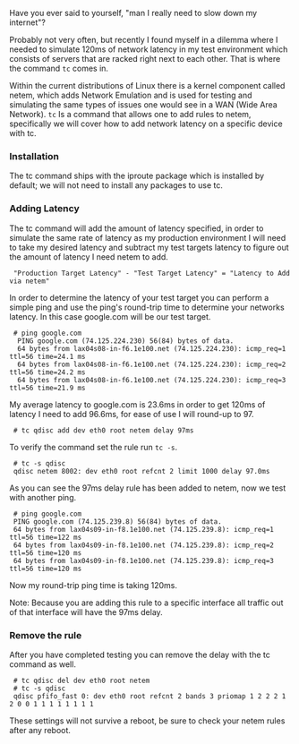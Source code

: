 
Have you ever said to yourself, "man I really need to slow down my internet"?

Probably not very often, but recently I found myself in a dilemma where I needed to simulate 120ms of network latency in my test environment which consists of servers that are racked right next to each other. That is where the command `tc` comes in.

Within the current distributions of Linux there is a kernel component called netem, which adds Network Emulation and is used for testing and simulating the same types of issues one would see in a WAN (Wide Area Network). `tc` Is a command that allows one to add rules to netem, specifically we will cover how to add network latency on a specific device with tc.

### Installation

The tc command ships with the iproute package which is installed by default; we will not need to install any packages to use tc.

### Adding Latency

The tc command will add the amount of latency specified, in order to simulate the same rate of latency as my production environment I will need to take my desired latency and subtract my test targets latency to figure out the amount of latency I need netem to add.
     
     "Production Target Latency" - "Test Target Latency" = "Latency to Add via netem"

In order to determine the latency of your test target you can perform a simple ping and use the ping's round-trip time to determine your networks latency. In this case google.com will be our test target.
     
     # ping google.com
      PING google.com (74.125.224.230) 56(84) bytes of data.
      64 bytes from lax04s08-in-f6.1e100.net (74.125.224.230): icmp_req=1 ttl=56 time=24.1 ms
      64 bytes from lax04s08-in-f6.1e100.net (74.125.224.230): icmp_req=2 ttl=56 time=24.2 ms
      64 bytes from lax04s08-in-f6.1e100.net (74.125.224.230): icmp_req=3 ttl=56 time=21.9 ms

My average latency to google.com is 23.6ms in order to get 120ms of latency I need to add 96.6ms, for ease of use I will round-up to 97.
     
     # tc qdisc add dev eth0 root netem delay 97ms

To verify the command set the rule run `tc -s`.
     
     # tc -s qdisc
     qdisc netem 8002: dev eth0 root refcnt 2 limit 1000 delay 97.0ms

As you can see the 97ms delay rule has been added to netem, now we test with another ping.
     
     # ping google.com
     PING google.com (74.125.239.8) 56(84) bytes of data.
     64 bytes from lax04s09-in-f8.1e100.net (74.125.239.8): icmp_req=1 ttl=56 time=122 ms
     64 bytes from lax04s09-in-f8.1e100.net (74.125.239.8): icmp_req=2 ttl=56 time=120 ms
     64 bytes from lax04s09-in-f8.1e100.net (74.125.239.8): icmp_req=3 ttl=56 time=120 ms

Now my round-trip ping time is taking 120ms.

Note: Because you are adding this rule to a specific interface all traffic out of that interface will have the 97ms delay.

### Remove the rule

After you have completed testing you can remove the delay with the tc command as well.
     
     # tc qdisc del dev eth0 root netem
     # tc -s qdisc
     qdisc pfifo_fast 0: dev eth0 root refcnt 2 bands 3 priomap 1 2 2 2 1 2 0 0 1 1 1 1 1 1 1 1

These settings will not survive a reboot, be sure to check your netem rules after any reboot.
